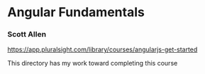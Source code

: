 # Angular Fundamentals #  
### Scott Allen ###
https://app.pluralsight.com/library/courses/angularjs-get-started

This directory has my work toward completing this course

